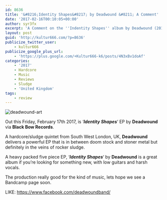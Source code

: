 ```yaml
---
id: 8636
title: '&#8216;Identity Shapes&#8217; by Deadwound &#8211; A Comment'
date: '2017-02-16T00:10:05+00:00'
author: syr3fx
excerpt: 'A Comment on the ''Indentity Shapes'' album by Deadwound (2017).'
layout: post
guid: 'http://kultur666.com/?p=8636'
publicize_twitter_user:
    - kultur666
publicize_google_plus_url:
    - 'https://plus.google.com/+Kultur666-k6/posts/4N3xBv1doAf'
categories:
    - '2017'
    - Hardcore
    - Music
    - Reviews
    - Sludge
    - 'United Kingdom'
tags:
    - review
---
```


![deadwound-art](http://localhost:8080/wp-content/uploads/2017/02/deadwound-art.jpg)

Out this Friday, February 17th 2017, is ‘***Identity Shapes***‘ EP by **Deadwound** via **Black Bow Records**.

A hardcore/sludge quintet from South West London, UK, **Deadwound** delivers a powerful EP that is in between doom stock and stoner metal but definitely in the veins of rocker sludge.

A heavy packed five piece EP, ‘***Identity Shapes***‘ by **Deadwound** is a great album if you’re looking for something new, with low guitars and harsh vocals.

The production really good for the kind of music, lets hope we see a Bandcamp page soon.

LIKE: <https://www.facebook.com/deadwoundband/>